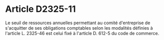 # Article D2325-11

Le seuil de ressources annuelles permettant au comité d'entreprise de s'acquitter de ses obligations comptables selon les modalités définies à l'article L. 2325-46 est celui fixé à l'article D. 612-5 du code de commerce.